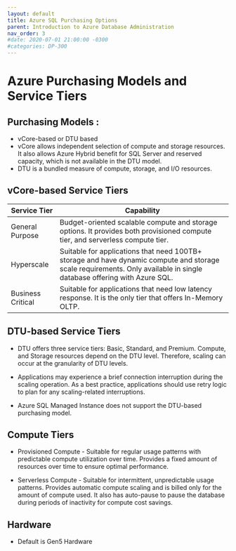 ```yaml
---
layout: default
title: Azure SQL Purchasing Options
parent: Introduction to Azure Database Administration
nav_order: 3
#date: 2020-07-01 21:00:00 -0300
#categories: DP-300
---
```


# Azure Purchasing Models and Service Tiers

## Purchasing Models : 

   * vCore-based or DTU based
   * vCore allows independent selection of compute and storage resources. It also allows Azure Hybrid benefit for SQL Server and reserved capacity, which is not 
     available in the DTU model.
   * DTU is a bundled measure of compute, storage, and I/O resources.

## vCore-based Service Tiers

   | Service Tier | Capability |
   | ------------ | ---------- |
   | General Purpose | Budget-oriented scalable compute and storage options. It provides both provisioned compute tier, and serverless compute tier.|
   | Hyperscale | Suitable for applications that need 100TB+ storage and have dynamic compute and storage scale requirements. Only available in single database offering with Azure SQL. |
   | Business Critical | Suitable for applications that need low latency response. It is the only tier that offers In-Memory OLTP. |

## DTU-based Service Tiers

  * DTU offers three service tiers: Basic, Standard, and Premium. Compute, and Storage resources depend on the DTU level. Therefore, scaling can occur at the 
    granularity of DTU levels. 

  * Applications may experience a brief connection interruption during the scaling operation. As a best practice, applications should use retry logic to plan for any 
    scaling-related interruptions. 

  * Azure SQL Managed Instance does not support the DTU-based purchasing model. 

## Compute Tiers

   * Provisioned Compute - Suitable for regular usage patterns with predictable compute utilization over time. Provides a fixed amount of resources over time to ensure optimal 
     performance.

   * Serverless Compute - Suitable for intermittent, unpredictable usage patterns. Provides automatic compute scaling and is billed only for the amount of compute 
     used. It also has auto-pause to pause the database during periods of inactivity for compute cost savings. 

## Hardware

   * Default is Gen5 Hardware
